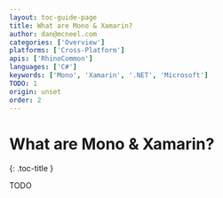 ```yaml
---
layout: toc-guide-page
title: What are Mono & Xamarin?
author: dan@mcneel.com
categories: ['Overview']
platforms: ['Cross-Platform']
apis: ['RhinoCommon']
languages: ['C#']
keywords: ['Mono', 'Xamarin', '.NET', 'Microsoft']
TODO: 1
origin: unset
order: 2
---
```


# What are Mono & Xamarin?
{: .toc-title }

TODO
